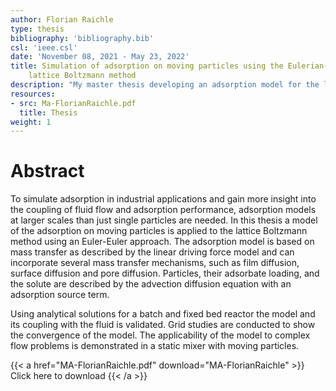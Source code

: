 ```yaml
---
author: Florian Raichle
type: thesis
bibliography: 'bibliography.bib'
csl: 'ieee.csl'
date: 'November 08, 2021 - May 23, 2022'
title: Simulation of adsorption on moving particles using the Eulerian-Eulerian
    lattice Boltzmann method
description: "My master thesis developing an adsorption model for the lattice Boltzmann method."
resources:
- src: Ma-FlorianRaichle.pdf
  title: Thesis
weight: 1
---
```


Abstract
========

To simulate adsorption in industrial applications and gain more insight
into the coupling of fluid flow and adsorption performance, adsorption
models at larger scales than just single particles are needed. In this
thesis a model of the adsorption on moving particles is applied to the
lattice Boltzmann method using an Euler-Euler approach. The adsorption
model is based on mass transfer as described by the linear driving force
model and can incorporate several mass transfer mechanisms, such as film
diffusion, surface diffusion and pore diffusion. Particles, their
adsorbate loading, and the solute are described by the advection
diffusion equation with an adsorption source term.

Using analytical solutions for a batch and fixed bed reactor the model
and its coupling with the fluid is validated. Grid studies are conducted
to show the convergence of the model. The applicability of the model to
complex flow problems is demonstrated in a static mixer with moving
particles.

{{< a href="MA-FlorianRaichle.pdf" download="MA-FlorianRaichle" >}}
Click here to download
{{< /a >}}